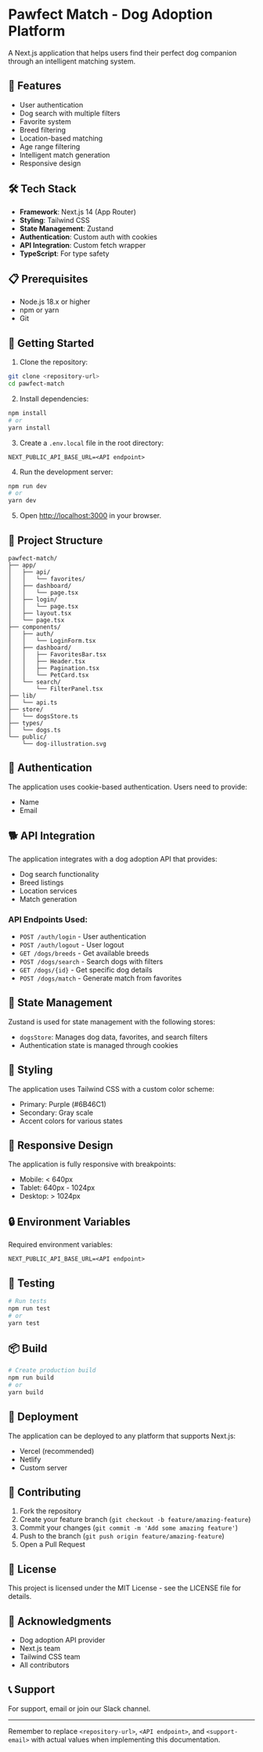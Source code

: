 # Pawfect Match - Dog Adoption Platform

A Next.js application that helps users find their perfect dog companion through an intelligent matching system.

## 🐾 Features

- User authentication
- Dog search with multiple filters
- Favorite system
- Breed filtering
- Location-based matching
- Age range filtering
- Intelligent match generation
- Responsive design

## 🛠 Tech Stack

- **Framework**: Next.js 14 (App Router)
- **Styling**: Tailwind CSS
- **State Management**: Zustand
- **Authentication**: Custom auth with cookies
- **API Integration**: Custom fetch wrapper
- **TypeScript**: For type safety

## 📋 Prerequisites

- Node.js 18.x or higher
- npm or yarn
- Git

## 🚀 Getting Started

1. Clone the repository:
```bash
git clone <repository-url>
cd pawfect-match
```

2. Install dependencies:
```bash
npm install
# or
yarn install
```

3. Create a `.env.local` file in the root directory:
```env
NEXT_PUBLIC_API_BASE_URL=<API endpoint>
```

4. Run the development server:
```bash
npm run dev
# or
yarn dev
```

5. Open [http://localhost:3000](http://localhost:3000) in your browser.

## 📁 Project Structure

```
pawfect-match/
├── app/
│   ├── api/
│   │   └── favorites/
│   ├── dashboard/
│   │   └── page.tsx
│   ├── login/
│   │   └── page.tsx
│   ├── layout.tsx
│   └── page.tsx
├── components/
│   ├── auth/
│   │   └── LoginForm.tsx
│   ├── dashboard/
│   │   ├── FavoritesBar.tsx
│   │   ├── Header.tsx
│   │   ├── Pagination.tsx
│   │   └── PetCard.tsx
│   └── search/
│       └── FilterPanel.tsx
├── lib/
│   └── api.ts
├── store/
│   └── dogsStore.ts
├── types/
│   └── dogs.ts
└── public/
    └── dog-illustration.svg
```

## 🔑 Authentication

The application uses cookie-based authentication. Users need to provide:
- Name
- Email

## 🐕 API Integration

The application integrates with a dog adoption API that provides:
- Dog search functionality
- Breed listings
- Location services
- Match generation

### API Endpoints Used:
- `POST /auth/login` - User authentication
- `POST /auth/logout` - User logout
- `GET /dogs/breeds` - Get available breeds
- `POST /dogs/search` - Search dogs with filters
- `GET /dogs/{id}` - Get specific dog details
- `POST /dogs/match` - Generate match from favorites

## 💾 State Management

Zustand is used for state management with the following stores:
- `dogsStore`: Manages dog data, favorites, and search filters
- Authentication state is managed through cookies

## 🎨 Styling

The application uses Tailwind CSS with a custom color scheme:
- Primary: Purple (#6B46C1)
- Secondary: Gray scale
- Accent colors for various states

## 📱 Responsive Design

The application is fully responsive with breakpoints:
- Mobile: < 640px
- Tablet: 640px - 1024px
- Desktop: > 1024px

## 🔒 Environment Variables

Required environment variables:
```env
NEXT_PUBLIC_API_BASE_URL=<API endpoint>
```

## 🧪 Testing

```bash
# Run tests
npm run test
# or
yarn test
```

## 📦 Build

```bash
# Create production build
npm run build
# or
yarn build
```

## 🚀 Deployment

The application can be deployed to any platform that supports Next.js:
- Vercel (recommended)
- Netlify
- Custom server

## 👥 Contributing

1. Fork the repository
2. Create your feature branch (`git checkout -b feature/amazing-feature`)
3. Commit your changes (`git commit -m 'Add some amazing feature'`)
4. Push to the branch (`git push origin feature/amazing-feature`)
5. Open a Pull Request

## 📄 License

This project is licensed under the MIT License - see the LICENSE file for details.

## 🙏 Acknowledgments

- Dog adoption API provider
- Next.js team
- Tailwind CSS team
- All contributors

## 📞 Support

For support, email <support-email> or join our Slack channel.

---

Remember to replace `<repository-url>`, `<API endpoint>`, and `<support-email>` with actual values when implementing this documentation.
